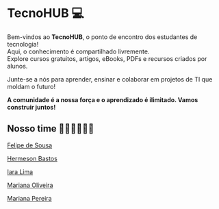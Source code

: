 # TecnoHUB 💻

Bem-vindos ao **TecnoHUB**, o ponto de encontro dos estudantes de tecnologia!  
Aqui, o conhecimento é compartilhado livremente.  
Explore cursos gratuitos, artigos, eBooks, PDFs e recursos criados por alunos.

Junte-se a nós para aprender, ensinar e colaborar em projetos de TI que moldam o futuro!

**A comunidade é a nossa força e o aprendizado é ilimitado. Vamos construir juntos!**

## Nosso time 👩🏻‍💻👨🏽‍💻

[Felipe de Sousa](https://github.com/fixlipw)

[Hermeson Bastos](https://github.com/hermesonbastos)

[Iara Lima](https://github.com/iaraslima)

[Mariana Oliveira](https://github.com/MarianaOliveiraFelipe)

[Mariana Pereira](https://github.com/Mariana-Pereiraa)
